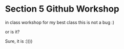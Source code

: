 
# Section 5 Github Workshop
 in class workshop for my best class
 this is not a bug :)

or is it?

Sure, it is :))))


